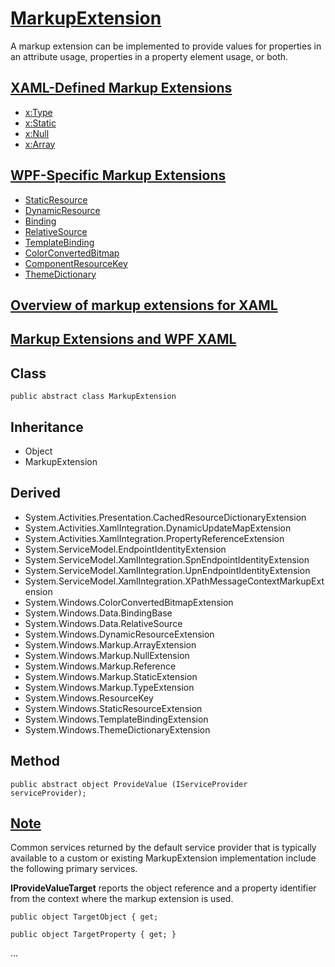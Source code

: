 
# [MarkupExtension](https://docs.microsoft.com/en-us/dotnet/api/system.windows.markup.markupextension?view=windowsdesktop-6.0)

A markup extension can be implemented to provide values for properties in an attribute usage, 
properties in a property element usage, or both.

## [XAML-Defined Markup Extensions](https://docs.microsoft.com/en-us/dotnet/desktop/wpf/advanced/markup-extensions-and-wpf-xaml?view=netframeworkdesktop-4.8#xaml-defined-markup-extensions)

- [x:Type](https://docs.microsoft.com/en-us/dotnet/desktop/xaml-services/xtype-markup-extension)
- [x:Static](https://docs.microsoft.com/en-us/dotnet/desktop/xaml-services/xstatic-markup-extension)
- [x:Null](https://docs.microsoft.com/en-us/dotnet/desktop/xaml-services/xnull-markup-extension)
- [x:Array](https://docs.microsoft.com/en-us/dotnet/desktop/xaml-services/xarray-markup-extension)

## [WPF-Specific Markup Extensions](https://docs.microsoft.com/en-us/dotnet/desktop/wpf/advanced/markup-extensions-and-wpf-xaml?view=netframeworkdesktop-4.8#wpf-specific-markup-extensions)

- [StaticResource](https://docs.microsoft.com/en-us/dotnet/desktop/wpf/advanced/staticresource-markup-extension?view=netframeworkdesktop-4.8)
- [DynamicResource](https://docs.microsoft.com/en-us/dotnet/desktop/wpf/advanced/dynamicresource-markup-extension?view=netframeworkdesktop-4.8)
- [Binding](https://docs.microsoft.com/en-us/dotnet/desktop/wpf/advanced/binding-markup-extension?view=netframeworkdesktop-4.8)
- [RelativeSource](https://docs.microsoft.com/en-us/dotnet/desktop/wpf/advanced/relativesource-markupextension?view=netframeworkdesktop-4.8)
- [TemplateBinding](https://docs.microsoft.com/en-us/dotnet/desktop/wpf/advanced/templatebinding-markup-extension?view=netframeworkdesktop-4.8)
- [ColorConvertedBitmap](https://docs.microsoft.com/en-us/dotnet/desktop/wpf/advanced/colorconvertedbitmap-markup-extension?view=netframeworkdesktop-4.8)
- [ComponentResourceKey](https://docs.microsoft.com/en-us/dotnet/desktop/wpf/advanced/componentresourcekey-markup-extension?view=netframeworkdesktop-4.8)
- [ThemeDictionary](https://docs.microsoft.com/en-us/dotnet/desktop/wpf/advanced/themedictionary-markup-extension?view=netframeworkdesktop-4.8)

## [Overview of markup extensions for XAML](https://docs.microsoft.com/en-us/dotnet/desktop/xaml-services/markup-extensions-overview)

## [Markup Extensions and WPF XAML](https://docs.microsoft.com/en-us/dotnet/desktop/wpf/advanced/markup-extensions-and-wpf-xaml?view=netframeworkdesktop-4.8)

## Class

	public abstract class MarkupExtension

## Inheritance

- Object
- MarkupExtension

## Derived

- System.Activities.Presentation.CachedResourceDictionaryExtension
- System.Activities.XamlIntegration.DynamicUpdateMapExtension
- System.Activities.XamlIntegration.PropertyReferenceExtension<T>
- System.ServiceModel.EndpointIdentityExtension
- System.ServiceModel.XamlIntegration.SpnEndpointIdentityExtension
- System.ServiceModel.XamlIntegration.UpnEndpointIdentityExtension
- System.ServiceModel.XamlIntegration.XPathMessageContextMarkupExtension
- System.Windows.ColorConvertedBitmapExtension
- System.Windows.Data.BindingBase
- System.Windows.Data.RelativeSource
- System.Windows.DynamicResourceExtension
- System.Windows.Markup.ArrayExtension
- System.Windows.Markup.NullExtension
- System.Windows.Markup.Reference
- System.Windows.Markup.StaticExtension
- System.Windows.Markup.TypeExtension
- System.Windows.ResourceKey
- System.Windows.StaticResourceExtension
- System.Windows.TemplateBindingExtension
- System.Windows.ThemeDictionaryExtension

## Method

	public abstract object ProvideValue (IServiceProvider serviceProvider);

## [Note](https://docs.microsoft.com/en-us/dotnet/api/system.windows.markup.markupextension.providevalue?view=windowsdesktop-6.0#notes-to-implementers)

Common services returned by the default service provider that is typically available to a 
custom or existing MarkupExtension implementation include the following primary services.

__IProvideValueTarget__ reports the object reference and a property identifier from the context 
where the markup extension is used.

	public object TargetObject { get; 

	public object TargetProperty { get; }

...


